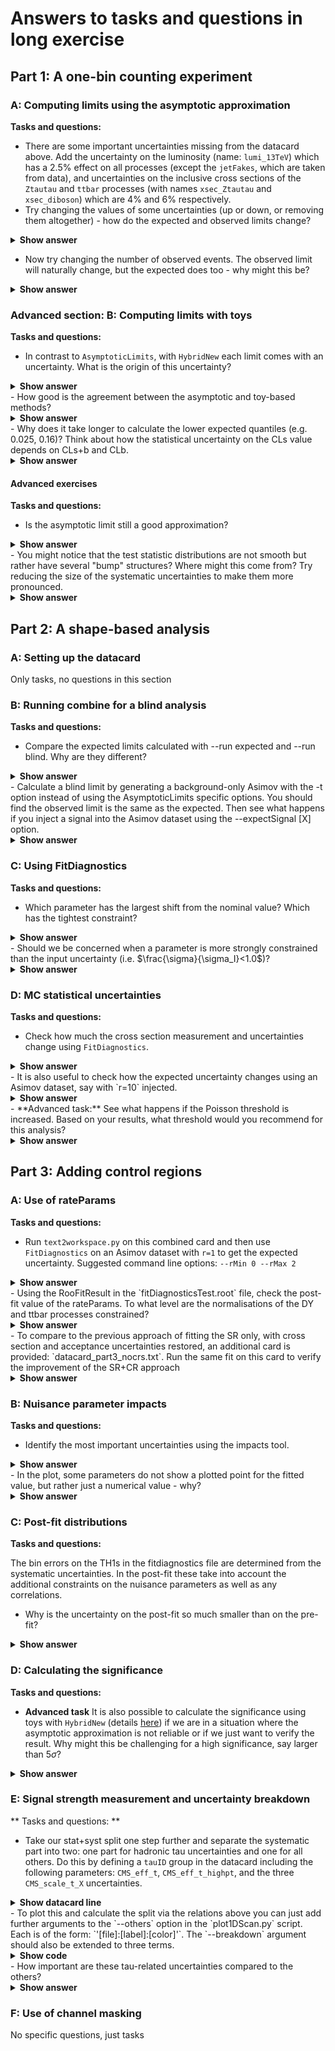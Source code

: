 # Answers to tasks and questions in long exercise

## Part 1: A one-bin counting experiment

### A: Computing limits using the asymptotic approximation

**Tasks and questions:**

  -   There are some important uncertainties missing from the datacard above. Add the uncertainty on the luminosity (name: `lumi_13TeV`) which has a 2.5% effect on all processes (except the `jetFakes`, which are taken from data), and uncertainties on the inclusive cross sections of the `Ztautau` and `ttbar` processes (with names `xsec_Ztautau` and `xsec_diboson`) which are 4% and 6% respectively.
  -   Try changing the values of some uncertainties (up or down, or removing them altogether) - how do the expected and observed limits change?
<details>
<summary><b>Show answer</b></summary>

*Larger uncertainties make the limits worse (ie, higher values of the limit); smaller uncertainties improve the limit (lower values of the limit).*

</details>

  -   Now try changing the number of observed events. The observed limit will naturally change, but the expected does too - why might this be?
<details>
<summary><b>Show answer</b></summary>

*This is because the expected limit relies on a background-only Asimov dataset that is created* ***after*** *a background-only fit to the data. By changing the observed the pulls on the NPs in this fit also change, and therefore so does the expected sensitivity.*

</details>

### Advanced section: B: Computing limits with toys

**Tasks and questions:**

  - In contrast to `AsymptoticLimits`, with `HybridNew` each limit comes with an uncertainty. What is the origin of this uncertainty?
<details>
<summary><b>Show answer</b></summary>

*The uncertainty is statistical, because the values of CLs+b and CLb come from counting the number of toys in the tails of the test statistic distributions.*

</details>
  - How good is the agreement between the asymptotic and toy-based methods?
<details>
<summary><b>Show answer</b></summary>

*The agreement should be pretty good in this example, but will generally break down once we get to the level of 0-5 events.*

</details>
  - Why does it take longer to calculate the lower expected quantiles (e.g. 0.025, 0.16)? Think about how the statistical uncertainty on the CLs value depends on CLs+b and CLb.
<details>
<summary><b>Show answer</b></summary>

*For this we need the definition of CLs = CLs+b / CLb. The 0.025 expected quantile is by definition where CLb = 0.025, so for a 95% CL limit we have CLs = 0.05, implying we are looking for the value of r where CLs+b = 0.00125. With 1000 s+b toys we would then only expect `1000 * 0.00125 = 1.25 toys` in the tail region we have to integrate over. Contrast this to the median limit where 25 toys would be in this region. This means we have to generate a much larger numbers of toys to get the same statistical power.*

</details>

#### Advanced exercises
**Tasks and questions:**

  - Is the asymptotic limit still a good approximation?
<details>
<summary><b>Show answer</b></summary>

*A "good" approximation is not well defined, but the difference is clearly larger here.*

</details>
  - You might notice that the test statistic distributions are not smooth but rather have several "bump" structures? Where might this come from? Try reducing the size of the systematic uncertainties to make them more pronounced.
<details>
<summary><b>Show answer</b></summary>

*This bump structure comes from the discrete-ness of the Poisson sampling of the toy datasets. Systematic uncertainties then smear these bumps out, but without systematics we would see delta functions corresponding to the possible integer number of events that could be observed. Once we go to more typical multi-bin analyses with more events and systematic uncertainties these discrete-ness washes out very quickly.*

</details>


## Part 2: A shape-based analysis

### A: Setting up the datacard

Only tasks, no questions in this section

### B: Running combine for a blind analysis

**Tasks and questions:**

  - Compare the expected limits calculated with --run expected and --run blind. Why are they different?
<details>
<summary><b>Show answer</b></summary>

*When using --run blind combine will create a background-only Asimov dataset without performing a fit to data first. With --run expected, the observed limit isn't shown, but the background-only Asimov dataset used for the limit calculation is still created after a background-only fit to the data*

</details>
  - Calculate a blind limit by generating a background-only Asimov with the -t option instead of using the AsymptoticLimits specific options. You should find the observed limit is the same as the expected. Then see what happens if you inject a signal into the Asimov dataset using the --expectSignal [X] option.
<details>
<summary><b>Show answer</b></summary>

*You should see that with a signal injected the observed limit is worse (has a higher value) than the expected limit: for the expected limit the b-only Asimov dataset is still used, but the observed limit is now calculated on the signal + background Asimov dataset, with a signal at the specified cross section [X].*

</details>

### C: Using FitDiagnostics

**Tasks and questions:**

  - Which parameter has the largest shift from the nominal value? Which has the tightest constraint?
<details>
<summary><b>Show answer</b></summary>

`CMS_eff_t_highpt` should have the largest shift from the nominal value (around 0.47), `norm_jetFakes` has the tightest constraint (to 25% of the input uncertainty).

</details>
  - Should we be concerned when a parameter is more strongly constrained than the input uncertainty (i.e. $\frac{\sigma}{\sigma_I}<1.0$)?
<details>
<summary><b>Show answer</b></summary>

*This is still a hot topic in CMS analyses today, and there isn't a right or wrong answer. Essentially we have to judge if our analysis should really be able to provide more information about this parameter than the external measurement that gave us the input uncertainty. So we would not expect to be able to constrain the luminosity uncertainty for example, but uncertainties specific to the analysis might legitimately be constrained.*

</details>


### D: MC statistical uncertainties
**Tasks and questions:**

  - Check how much the cross section measurement and uncertainties change using `FitDiagnostics`.
<details>
<summary><b>Show answer</b></summary>

*Without autoMCStats we find:* `Best fit r: -2.73273  -2.13428/+3.38185`*, with autoMCStats:* `Best fit r: -3.07825  -3.17742/+3.7087`

</details>
  - It is also useful to check how the expected uncertainty changes using an Asimov dataset, say with `r=10` injected.
<details>
<summary><b>Show answer</b></summary>

*Without autoMCStats we find:* `Best fit r: 9.99978  -4.85341/+6.56233`*, with autoMCStats:*`Best fit r: 9.99985  -5.24634/+6.98266`

</details>
  - **Advanced task:** See what happens if the Poisson threshold is increased. Based on your results, what threshold would you recommend for this analysis?
<details>
<summary><b>Show answer</b></summary>

*At first the uncertainties increase, as the threshold increases, and at some point they stabilise. A Poisson threshold at 10 is probably reasonable for this analysis.*

</details>

## Part 3: Adding control regions

### A: Use of rateParams

**Tasks and questions:**

  - Run `text2workspace.py` on this combined card and then use `FitDiagnostics` on an Asimov dataset with `r=1` to get the expected uncertainty. Suggested command line options: `--rMin 0 --rMax 2`
<details>
<summary><b>Show answer</b></summary>

*As expected uncertainty you should get  `-0.417238/+0.450593`*

</details>
  - Using the RooFitResult in the `fitDiagnosticsTest.root` file, check the post-fit value of the rateParams. To what level are the normalisations of the DY and ttbar processes constrained?
<details>
<summary><b>Show answer</b></summary>

*They are constrained to around 1-2%*

</details>
  - To compare to the previous approach of fitting the SR only, with cross section and acceptance uncertainties restored, an additional card is provided: `datacard_part3_nocrs.txt`. Run the same fit on this card to verify the improvement of the SR+CR approach
<details>
<summary><b>Show answer</b></summary>

*The expected uncertainty is larger with only the SR: `-0.465799/+0.502088` compared with `-0.417238/+0.450593` in the SR+CR approach.*

</details>


### B: Nuisance parameter impacts
**Tasks and questions:**

  - Identify the most important uncertainties using the impacts tool.
<details>
<summary><b>Show answer</b></summary>

*The most important uncertainty is *`norm_jetFakes`*, followed by two MC statistical uncertainties* (`prop_binsignal_region_bin8` *and* `prop_binsignal_region_bin9`).

</details>
  - In the plot, some parameters do not show a plotted point for the fitted value, but rather just a numerical value - why?
<details>
<summary><b>Show answer</b></summary>

*These are freely floating parameters (`rate_ttbar` and `rate_Zll`). They have no prior constraint (and so no shift from the nominal value relative to the input uncertainty) - we show the best-fit value + uncertainty directly.*

</details>


### C: Post-fit distributions
**Tasks and questions:**

 The bin errors on the TH1s in the fitdiagnostics file are determined from the systematic uncertainties. In the post-fit these take into account the additional constraints on the nuisance parameters as well as any correlations.

  - Why is the uncertainty on the post-fit so much smaller than on the pre-fit?
<details>
<summary><b>Show answer</b></summary>

*There are two effects at play here: the nuisance parameters get constrained, and there are anti-correlations between the parameters which also have the effect of reducing the total uncertainty. Note: the post-fit uncertainty could become larger when rateParams are present as they are not taken into account in the pre-fit uncertainty but do enter in the post-fit uncertainty.*

</details>


### D: Calculating the significance
**Tasks and questions:**

  - **Advanced task** It is also possible to calculate the significance using toys with `HybridNew` (details [here](http://cms-analysis.github.io/HiggsAnalysis-CombinedLimit/part3/commonstatsmethods/#computing-significances-with-toys)) if we are in a situation where the asymptotic approximation is not reliable or if we just want to verify the result. Why might this be challenging for a high significance, say larger than $5\sigma$?
<details>
<summary><b>Show answer</b></summary>

A significance of $5\sigma$ corresponds to a p-value of around $3\cdot 10^{-7}$ - so we need to populate the very tail of the test statistic distribution and this requires generating a large number of toys.

</details>


### E: Signal strength measurement and uncertainty breakdown

** Tasks and questions: **

  - Take our stat+syst split one step further and separate the systematic part into two: one part for hadronic tau uncertainties and one for all others. Do this by defining a `tauID` group in the datacard including the following parameters: `CMS_eff_t`, `CMS_eff_t_highpt`, and the three `CMS_scale_t_X` uncertainties.

<details>
<summary><b>Show datacard line</b></summary>

You should add this line to the end of the datacard:
```shell
tauID group = CMS_eff_t CMS_eff_t_highpt CMS_scale_t_1prong0pi0_13TeV CMS_scale_t_1prong1pi0_13TeV CMS_scale_t_3prong0pi0_13TeV
```

</details>
  - To plot this and calculate the split via the relations above you can just add further arguments to the `--others` option in the `plot1DScan.py` script. Each is of the form: `'[file]:[label]:[color]'`. The `--breakdown` argument should also be extended to three terms.

<details>
<summary><b>Show code</b></summary>

This can be done as:
```shell
python plot1DScan.py higgsCombine.part3E.MultiDimFit.mH200.root --others 'higgsCombine.part3E.freezeTauID.MultiDimFit.mH200.root:FreezeTauID:4' 'higgsCombine.part3E.freezeAll.MultiDimFit.mH200.root:FreezeAll:2' -o freeze_third_attempt --breakdown TauID,OtherSyst,Stat

```
</details>
  - How important are these tau-related uncertainties compared to the others?
<details>
<summary><b>Show answer</b></summary>

*They are smaller than both the statistical uncertainty and the remaining systematic uncertainties*

</details>


### F: Use of channel masking

No specific questions, just tasks
